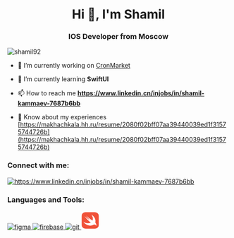 <h1 align="center">Hi 👋, I'm Shamil</h1>
<h3 align="center">IOS Developer from Moscow</h3>

<p align="left"> <img src="https://komarev.com/ghpvc/?username=shamil92&label=Profile%20views&color=0e75b6&style=flat" alt="shamil92" /> </p>

- 🔭 I’m currently working on [CronMarket](https://cronmarket.ru/)

- 🌱 I’m currently learning **SwiftUI**

- 📫 How to reach me **https://www.linkedin.cn/injobs/in/shamil-kammaev-7687b6bb**

- 📄 Know about my experiences [https://makhachkala.hh.ru/resume/2080f02bff07aa39440039ed1f31575744726b](https://makhachkala.hh.ru/resume/2080f02bff07aa39440039ed1f31575744726b)

<h3 align="left">Connect with me:</h3>
<p align="left">
<a href="https://linkedin.com/in/https://www.linkedin.cn/injobs/in/shamil-kammaev-7687b6bb" target="blank"><img align="center" src="https://raw.githubusercontent.com/rahuldkjain/github-profile-readme-generator/master/src/images/icons/Social/linked-in-alt.svg" alt="https://www.linkedin.cn/injobs/in/shamil-kammaev-7687b6bb" height="30" width="40" /></a>
</p>

<h3 align="left">Languages and Tools:</h3>
<p align="left"> <a href="https://www.figma.com/" target="_blank" rel="noreferrer"> <img src="https://www.vectorlogo.zone/logos/figma/figma-icon.svg" alt="figma" width="40" height="40"/> </a> <a href="https://firebase.google.com/" target="_blank" rel="noreferrer"> <img src="https://www.vectorlogo.zone/logos/firebase/firebase-icon.svg" alt="firebase" width="40" height="40"/> </a> <a href="https://git-scm.com/" target="_blank" rel="noreferrer"> <img src="https://www.vectorlogo.zone/logos/git-scm/git-scm-icon.svg" alt="git" width="40" height="40"/> </a> <a href="https://developer.apple.com/swift/" target="_blank" rel="noreferrer"> <img src="https://raw.githubusercontent.com/devicons/devicon/master/icons/swift/swift-original.svg" alt="swift" width="40" height="40"/> </a> </p>
